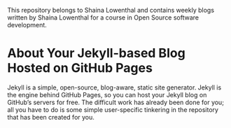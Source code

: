 This repository belongs to Shaina Lowenthal and contains weekly blogs written by Shaina Lowenthal for a course in Open Source software development.



# About Your Jekyll-based Blog Hosted on GitHub Pages

Jekyll is a simple, open-source, blog-aware, static site generator.
Jekyll is the engine behind GitHub Pages, so you can host your
Jekyll blog on GitHub’s servers for free. The difficult work has
already been done for you; all you have to do is some simple
user-specific tinkering in the repository that has been created for
you.



